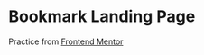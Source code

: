 # Bookmark Landing Page

Practice from [Frontend Mentor](https://www.frontendmentor.io/challenges/bookmark-landing-page-5d0b588a9edda32581d29158)
